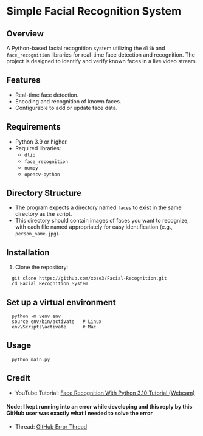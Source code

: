 # Simple Facial Recognition System

## Overview
A Python-based facial recognition system utilizing the `dlib` and `face_recognition` libraries for real-time face detection and recognition. The project is designed to identify and verify known faces in a live video stream.

## Features
- Real-time face detection.
- Encoding and recognition of known faces.
- Configurable to add or update face data.

## Requirements
- Python 3.9 or higher.
- Required libraries:
  - `dlib`
  - `face_recognition`
  - `numpy`
  - `opencv-python`

## Directory Structure
- The program expects a directory named `faces` to exist in the same directory as the script.
- This directory should contain images of faces you want to recognize, with each file named appropriately for easy identification (e.g., `person_name.jpg`).

## Installation
1. Clone the repository:
  ```
    git clone https://github.com/xbze3/Facial-Recognition.git
    cd Facial_Recognition_System
  ```

## Set up a virtual environment
  ```
    python -m venv env
    source env/bin/activate   # Linux
    env\Scripts\activate      # Mac
  ```

## Usage
  ```
    python main.py
  ```

## Credit
- YouTube Tutorial: [Face Recognition With Python 3.10 Tutorial (Webcam)](https://youtu.be/tl2eEBFEHqM?feature=shared)
#### Node: I kept running into an error while developing and this reply by this GitHub user was exactly what I needed to solve the error
- Thread: [GitHub Error Thread](https://github.com/ageitgey/face_recognition/issues/1548)

